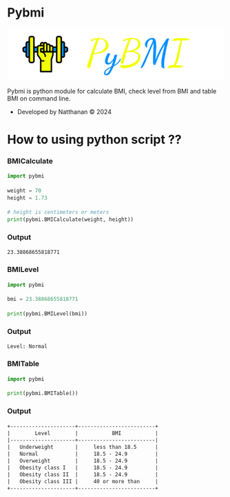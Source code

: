 # Pybmi

<p align="center">
 <img width="1000" src="./pybmi.png" alt="PyBMI"/>
</p>

Pybmi is python module for calculate BMI, check level from BMI and table BMI on command line.

* Developed by Natthanan © 2024

# How to using python script ??

### BMICalculate

```python
import pybmi

weight = 70
height = 1.73

# height is centimeters or meters
print(pybmi.BMICalculate(weight, height))
```

### Output

```
23.38868655818771
```

### BMILevel

```python
import pybmi

bmi = 23.38868655818771

print(pybmi.BMILevel(bmi))
```

### Output

```
Level: Normal
```

### BMITable

```python
import pybmi

print(pybmi.BMITable())
```

### Output
```
+---------------------+-------------------------+
|        Level        |           BMI           |
|---------------------+-------------------------|
|   Underweight       |     less than 18.5      |
|   Normal            |     18.5 - 24.9         |
|   Overweight        |     18.5 - 24.9         |
|   Obesity class I   |     18.5 - 24.9         |
|   Obesity class II  |     18.5 - 24.9         |
|   Obesity class III |     40 or more than     |
+---------------------+-------------------------+
```